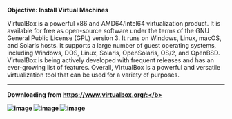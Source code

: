 <b>Objective: Install Virtual Machines</b>

<p>VirtualBox is a powerful x86 and AMD64/Intel64 virtualization product.
It is available for free as open-source software under the terms of the GNU General Public License (GPL) version 3.
It runs on Windows, Linux, macOS, and Solaris hosts.
It supports a large number of guest operating systems, including Windows, DOS, Linux, Solaris, OpenSolaris, OS/2, and OpenBSD.
VirtualBox is being actively developed with frequent releases and has an ever-growing list of features.
Overall, VirtualBox is a powerful and versatile virtualization tool that can be used for a variety of purposes.</p>

<hr>

<b>Downloading from https://www.virtualbox.org/:</b>

![image](https://github.com/Oureyelet/Active-Directory-Home-Lab-Project/assets/69697624/af0d3ece-95d6-42dd-bcce-8acaba59a71d)
![image](https://github.com/Oureyelet/Active-Directory-Home-Lab-Project/assets/69697624/00f72ec9-76a2-45bc-a05e-8658bdcbd984)
![image](https://github.com/Oureyelet/Active-Directory-Home-Lab-Project/assets/69697624/becd7375-668b-4341-978c-371285213a6e)

